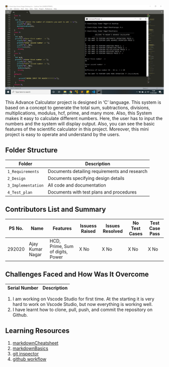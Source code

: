  ![Description](https://github.com/anagarjnv889/MiniProject_LT292020/blob/master/calculator.png)

This Advance Calculator project is designed in ‘C’ language. This system is based on a concept to generate the total sum, subtractions, divisions, multiplications, modulus, hcf, prime, and many more. Also, this System makes it easy to calculate different numbers. Here, the user has to input the numbers and the system will display output. Also, you can see the basic features of the scientific calculator in this project. Moreover, this mini project is easy to operate and understand by the users.



## Folder Structure
Folder             | Description
-------------------| -----------------------------------------
`1_Requirements`   | Documents detailing requirements and research
`2_Design`         | Documents specifying design details
`3_Implementation` | All code and documentation
`4_Test_plan`      | Documents with test plans and procedures

## Contributors List and Summary

PS No. |  Name   |    Features    | Issuess Raised |Issues Resolved|No Test Cases|Test Case Pass
-------|---------|----------------|----------------|---------------|-------------|--------------
292020 | Ajay Kumar Nagar  | HCD, Prime, Sum of digits, Power   | X No     | X No   |X No   |X No      

## Challenges Faced and How Was It Overcome

Serial Number           | Description
-------------------| -----------------------------------------
1.   I am working on Vscode Studio for first time. At the starting it is very hard to work on Vscode Studio, but now everything is working well.
2.   I have learnt how to clone, pull, push, and commit the repository on Github.

## Learning Resources
1. [markdownCheatsheet](https://github.com/adam-p/markdown-here/wiki/Markdown-Cheatsheet)
2. [markdownBasics](https://guides.github.com/features/mastering-markdown/)
3. [git inspector](https://github.com/ejwa/gitinspector.git)
4. [github workflow](https://docs.github.com/en/actions/learn-github-action)

